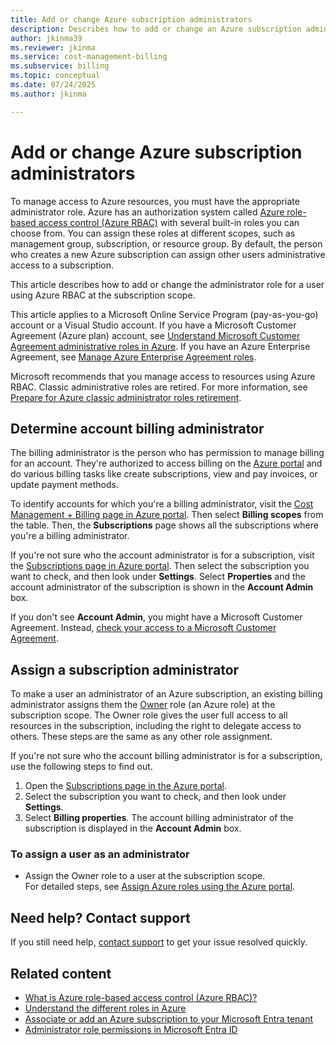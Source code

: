 ```yaml
---
title: Add or change Azure subscription administrators
description: Describes how to add or change an Azure subscription administrator using Azure role-based access control (Azure RBAC).
author: jkinma39
ms.reviewer: jkinma
ms.service: cost-management-billing
ms.subservice: billing
ms.topic: conceptual
ms.date: 07/24/2025
ms.author: jkinma

---
```

# Add or change Azure subscription administrators

To manage access to Azure resources, you must have the appropriate administrator role. Azure has an authorization system called [Azure role-based access control (Azure RBAC)](../../role-based-access-control/overview.md) with several built-in roles you can choose from. You can assign these roles at different scopes, such as management group, subscription, or resource group. By default, the person who creates a new Azure subscription can assign other users administrative access to a subscription.

This article describes how to add or change the administrator role for a user using Azure RBAC at the subscription scope. 

This article applies to a Microsoft Online Service Program (pay-as-you-go) account or a Visual Studio account. If you have a Microsoft Customer Agreement (Azure plan) account, see [Understand Microsoft Customer Agreement administrative roles in Azure](understand-mca-roles.md). If you have an Azure Enterprise Agreement, see [Manage Azure Enterprise Agreement roles](understand-ea-roles.md).

Microsoft recommends that you manage access to resources using Azure RBAC. Classic administrative roles are retired. For more information, see [Prepare for Azure classic administrator roles retirement](classic-administrator-retire.md).

## Determine account billing administrator

<a name="whoisaa"></a>

The billing administrator is the person who has permission to manage billing for an account. They're authorized to access billing on the [Azure portal](https://portal.azure.com) and do various billing tasks like create subscriptions, view and pay invoices, or update payment methods.

To identify accounts for which you're a billing administrator, visit the [Cost Management + Billing page in Azure portal](https://portal.azure.com/#blade/Microsoft_Azure_Billing/ModernBillingMenuBlade/Overview). Then select **Billing scopes** from the table. Then, the **Subscriptions** page shows all the subscriptions where you're a billing administrator.

If you're not sure who the account administrator is for a subscription, visit the [Subscriptions page in Azure portal](https://portal.azure.com/#blade/Microsoft_Azure_Billing/SubscriptionsBlade). Then select the subscription you want to check, and then look under **Settings**. Select **Properties** and the account administrator of the subscription is shown in the **Account Admin** box. 

If you don't see **Account Admin**, you might have a Microsoft Customer Agreement. Instead, [check your access to a Microsoft Customer Agreement](understand-mca-roles.md#check-access-to-a-microsoft-customer-agreement).

## Assign a subscription administrator

<a name="add-an-admin-for-a-subscription"></a>

To make a user an administrator of an Azure subscription, an existing billing administrator assigns them the [Owner](../../role-based-access-control/built-in-roles.md#owner) role (an Azure role) at the subscription scope. The Owner role gives the user full access to all resources in the subscription, including the right to delegate access to others. These steps are the same as any other role assignment.

If you're not sure who the account billing administrator is for a subscription, use the following steps to find out.

1. Open the [Subscriptions page in the Azure portal](https://portal.azure.com/#blade/Microsoft_Azure_Billing/SubscriptionsBlade).
1. Select the subscription you want to check, and then look under **Settings**.
1. Select **Billing properties**. The account billing administrator of the subscription is displayed in the **Account Admin** box.

### To assign a user as an administrator

- Assign the Owner role to a user at the subscription scope.  
     For detailed steps, see [Assign Azure roles using the Azure portal](/azure/role-based-access-control/role-assignments-portal).

## Need help? Contact support

If you still need help, [contact support](https://portal.azure.com/?#blade/Microsoft_Azure_Support/HelpAndSupportBlade) to get your issue resolved quickly.

## Related content

* [What is Azure role-based access control (Azure RBAC)?](../../role-based-access-control/overview.md)
* [Understand the different roles in Azure](../../role-based-access-control/rbac-and-directory-admin-roles.md)
* [Associate or add an Azure subscription to your Microsoft Entra tenant](../../active-directory/fundamentals/active-directory-how-subscriptions-associated-directory.md)
* [Administrator role permissions in Microsoft Entra ID](../../active-directory/roles/permissions-reference.md)
